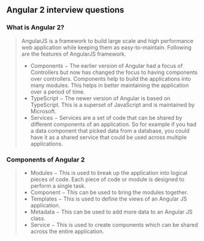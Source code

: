 ## Angular 2 interview questions
### What is Angular 2?
> AngularJS is a framework to build large scale and high performance web application while keeping them as easy-to-maintain. Following are the features of AngularJS framework.
> 
>* Components − The earlier version of Angular had a focus of Controllers but now has changed the focus to having components over controllers. Components help to build the applications into many modules. This helps in better maintaining the application over a period of time.
>* TypeScript − The newer version of Angular is based on TypeScript. This is a superset of JavaScript and is maintained by Microsoft.
>* Services − Services are a set of code that can be shared by different components of an application. So for example if you had a data component that picked data from a database, you could have it as a shared service that could be used across multiple applications.

### Components of Angular 2
>* Modules − This is used to break up the application into logical pieces of code. Each piece of code or module is designed to perform a single task.
>* Component − This can be used to bring the modules together.
>* Templates − This is used to define the views of an Angular JS application.
>* Metadata − This can be used to add more data to an Angular JS class.
>* Service − This is used to create components which can be shared across the entire application.

